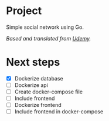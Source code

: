 # Project
Simple social network using Go.

_Based and translated from [Udemy](https://www.udemy.com/course/aprenda-golang-do-zero-desenvolva-uma-aplicacao-completa/)._

# Next steps
 - [x] Dockerize database
 - [ ] Dockerize api
 - [ ] Create docker-compose file
 - [ ] Include frontend
 - [ ] Dockerize frontend
 - [ ] Include frontend in docker-compose